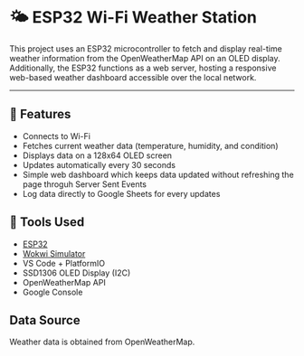 
# 🌤️ ESP32 Wi-Fi Weather Station

This project uses an ESP32 microcontroller to fetch and display real-time weather information from the OpenWeatherMap API on an OLED display. Additionally, the ESP32 functions as a web server, hosting a responsive web-based weather dashboard accessible over the local network.

---

## 📌 Features

- Connects to Wi-Fi
- Fetches current weather data (temperature, humidity, and condition)
- Displays data on a 128x64 OLED screen
- Updates automatically every 30 seconds
- Simple web dashboard which keeps data updated without refreshing the page throguh Server Sent Events
- Log data directly to Google Sheets for every updates


## 🧰 Tools Used

- [ESP32](https://www.espressif.com/en/products/socs/esp32)
- [Wokwi Simulator](https://wokwi.com/)
- VS Code + PlatformIO
- SSD1306 OLED Display (I2C)
- OpenWeatherMap API
- Google Console

## Data Source
Weather data is obtained from OpenWeatherMap.